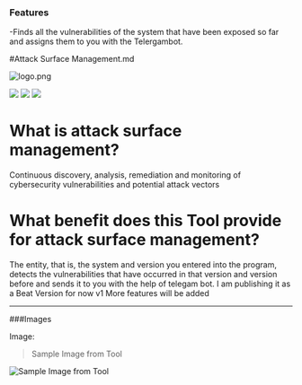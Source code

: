 ### Features

-Finds all the vulnerabilities of the system that have been exposed so far and assigns them to you with the Telergambot.


#Attack Surface Management.md

![logo.png](https://i.hizliresim.com/e37qsph.jpg "logo.png")

![](https://img.shields.io/github/stars/trojanx6/asm) ![](https://img.shields.io/github/forks/trojanx6/asm) ![](https://img.shields.io/github/issues/trojanx6/asm) 



# What is attack surface management?

Continuous discovery, analysis, remediation and monitoring of cybersecurity vulnerabilities and potential attack vectors




# What benefit does this Tool provide for attack surface management?

The entity, that is, the system and version you entered into the program, detects the vulnerabilities that have occurred in that version and version before and sends it to you with the help of telegam bot. I am publishing it as a Beat Version for now v1 More features will be added

                
----


###Images

Image:

> Sample Image from Tool

![Sample Image from Tool](https://i.hizliresim.com/2dl1k11.jpg "Sample Image from Tool")


